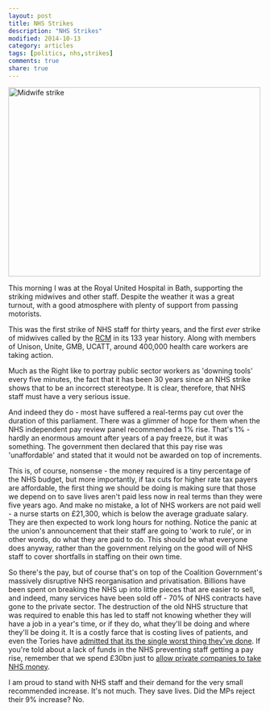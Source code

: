 ```yaml
---
layout: post
title: NHS Strikes
description: "NHS Strikes"
modified: 2014-10-13
category: articles
tags: [politics, nhs,strikes]
comments: true
share: true
---
```


<a href="https://www.flickr.com/photos/dominic_tristram/15340503498" title="Midwife strike by Dominic Tristram, on Flickr"><img src="https://farm6.staticflickr.com/5602/15340503498_a50aa1f7bd.jpg" width="500" height="375" alt="Midwife strike"></a>

This morning I was at the Royal United Hospital in Bath, supporting the striking midwives
and other staff. Despite the weather it was a great turnout, with a good atmosphere with
plenty of support from passing motorists.

This was the first strike of NHS staff for thirty years, and the first <em>ever</em> strike of midwives called by the <a href="https://www.rcm.org.uk">RCM</a> in its 133
year history. Along with members of Unison, Unite, GMB, UCATT, around 400,000 health care workers are taking action.

Much as the Right like to portray public sector workers as 'downing tools' every five
minutes, the fact that it has been 30 years since an NHS strike shows that to be an
incorrect stereotype. It is clear, therefore, that NHS staff must have a very serious
issue.

And indeed they do - most have suffered a real-terms pay cut over the duration of this parliament. There was a glimmer of hope for them when the NHS independent pay review
panel recommended a 1% rise. That's 1% - hardly an enormous amount after years of a
pay freeze, but it was something. The government then declared that this pay rise was
'unaffordable' and stated that it would not be awarded on top of increments.

This is, of course, nonsense - the money required is a tiny percentage of the NHS budget,
but more importantly, if tax cuts for higher rate tax payers are affordable, the first
thing we should be doing is making sure that those we depend on to save lives aren't
paid less now in real terms than they were five years ago. And make no mistake, a lot
of NHS workers are not paid well - a nurse starts on £21,300, which is below the
average graduate salary. They are then expected to work long hours for nothing. Notice
the panic at the union's announcement that their staff are going to 'work to rule', or
in other words, do what they are paid to do. This should be what everyone does anyway,
rather than the government relying on the good will of NHS staff to cover shortfalls in
staffing on their own time.

So there's the pay, but of course that's on top of the Coalition Government's massively
disruptive NHS reorganisation and privatisation. Billions have been spent on breaking
the NHS up into little pieces that are easier to sell, and indeed, many services have
been sold off - 70% of NHS contracts have gone to the private sector. The destruction
of the old NHS structure that was required to enable this has led to staff not knowing
whether they will have a job in a year's time, or if they do, what they'll be doing
and where they'll be doing it. It is a costly farce that is costing lives of patients,
and even the Tories have <a href="http://www.independent.co.uk/news/uk/politics/governments-reorganisation-of-the-nhs-was-its-biggest-mistake-say-senior-tories-9790247.html">admitted that its the single worst thing they've done</a>.
If you're told about a lack of funds in the NHS preventing staff getting a pay rise,
remember that we spend £30bn just to <a href="https://www.opendemocracy.net/ournhs/caroline-molloy/billions-of-wasted-nhs-cash-noone-wants-to-mention">allow private companies to take NHS money</a>.

I am proud to stand with NHS staff and their demand for the very small recommended
increase. It's not much. They save lives. Did the MPs reject their 9% increase? No.

